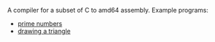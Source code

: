 A compiler for a subset of C to amd64 assembly.
Example programs:
- [prime numbers](src/primes.txt)
- [drawing a triangle](src/triangle.txt)
